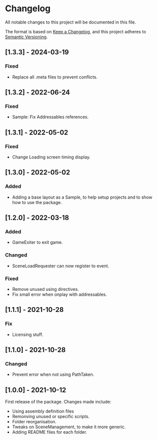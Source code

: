 # Changelog

All notable changes to this project will be documented in this file.

The format is based on [Keep a Changelog](https://keepachangelog.com/en/1.0.0/),
and this project adheres to [Semantic Versioning](https://semver.org/spec/v2.0.0.html).

## [1.3.3] - 2024-03-19

### Fixed

- Replace all .meta files to prevent conflicts.

## [1.3.2] - 2022-06-24

### Fixed

- Sample: Fix Addressables references.

## [1.3.1] - 2022-05-02

### Fixed

- Change Loading screen timing display.

## [1.3.0] - 2022-05-02

### Added

- Adding a base layout as a Sample, to help setup projects and to show how to use the package.

## [1.2.0] - 2022-03-18

### Added

- GameExiter to exit game.

### Changed

- SceneLoadRequester can now register to event.

### Fixed

- Remove unused using directives.
- Fix small error when onplay with addressables.

## [1.1.1] - 2021-10-28

### Fix

- Licensing stuff.

## [1.1.0] - 2021-10-28

### Changed

- Prevent error when not using PathTaken.

## [1.0.0] - 2021-10-12

First release of the package. Changes made include:

- Using assembly definition files
- Remonving unused or specific scripts.
- Folder reorganisation.
- Tweaks on SceneManagement, to make it more generic.
- Adding README files for each folder.
